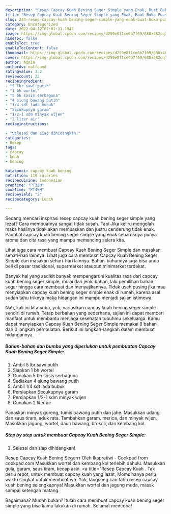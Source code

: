 ```yaml
---
description: "Resep Capcay Kuah Bening Seger Simple yang Enak, Buat Buka Puasa Enak Banget"
title: "Resep Capcay Kuah Bening Seger Simple yang Enak, Buat Buka Puasa Enak Banget"
slug: 244-resep-capcay-kuah-bening-seger-simple-yang-enak-buat-buka-puasa-enak-banget
category: Uncategorized
date: 2022-04-12T07:01:31.194Z
image: https://img-global.cpcdn.com/recipes/d259e8f1ce6b7f69/680x482cq70/capcay-kuah-bening-seger-simple-foto-resep-utama.jpg
hideToc: false
enableToc: true
enableTocContent: false
thumbnail: https://img-global.cpcdn.com/recipes/d259e8f1ce6b7f69/680x482cq70/capcay-kuah-bening-seger-simple-foto-resep-utama.jpg
cover: https://img-global.cpcdn.com/recipes/d259e8f1ce6b7f69/680x482cq70/capcay-kuah-bening-seger-simple-foto-resep-utama.jpg
author: Admin
authorAv: notfound
ratingvalue: 3.2
reviewcount: 22
recipeingredient:
- "5 lbr sawi putih"
- "1 bh wortel"
- "5 bh sosis serbaguna"
- "4 siung bawang putih"
- "1/4 sdt lada bubuk"
- "Secukupnya garam"
- "1/2-1 sdm minyak wijen"
- "2 liter air"
recipeinstructions:

- "Selesai dan siap dihidangkan!"
categories:
- Resep
tags:
- capcay
- kuah
- bening

katakunci: capcay kuah bening 
nutrition: 119 calories
recipecuisine: Indonesian
preptime: "PT38M"
cooktime: "PT49M"
recipeyield: "3"
recipecategory: Lunch

---
```



Sedang mencari inspirasi resep capcay kuah bening seger simple yang lezat? Cara membuatnya sangat tidak susah. Tapi Jika keliru mengolah maka hasilnya tidak akan memuaskan dan justru cenderung tidak enak. Padahal capcay kuah bening seger simple yang enak seharusnya punya aroma dan cita rasa yang mampu memancing selera kita.


Lihat juga cara membuat Capcay Kuah Bening Seger Simple dan masakan sehari-hari lainnya. Lihat juga cara membuat Capcay Kuah Bening Seger Simple dan masakan sehari-hari lainnya. Bahan-bahannya juga bisa anda beli di pasar tradisional, supermarket ataupun minimarket terdekat.

Banyak hal yang sedikit banyak mempengaruhi kualitas rasa dari capcay kuah bening seger simple, mulai dari jenis bahan, lalu pemilihan bahan segar hingga cara membuat dan menyajikannya. Tidak usah pusing jika mau menyiapkan capcay kuah bening seger simple enak di rumah, karena asal sudah tahu triknya maka hidangan ini mampu menjadi sajian istimewa.


Nah, kali ini kita coba, yuk, variasikan capcay kuah bening seger simple sendiri di rumah. Tetap berbahan yang sederhana, sajian ini dapat memberi manfaat untuk membantu menjaga kesehatan tubuhmu sekeluarga. Kamu dapat menyiapkan Capcay Kuah Bening Seger Simple memakai 8 bahan dan 0 langkah pembuatan. Berikut ini langkah-langkah dalam membuat hidangannya.

<!--inarticleads1-->

##### Bahan-bahan dan bumbu yang diperlukan untuk pembuatan Capcay Kuah Bening Seger Simple:

1. Ambil 5 lbr sawi putih
1. Siapkan 1 bh wortel
1. Gunakan 5 bh sosis serbaguna
1. Sediakan 4 siung bawang putih
1. Ambil 1/4 sdt lada bubuk
1. Persiapkan Secukupnya garam
1. Persiapkan 1/2-1 sdm minyak wijen
1. Gunakan 2 liter air


Panaskan minyak goreng, tumis bawang putih dan jahe. Masukkan udang dan saus tiram, aduk rata. Tambahkan garam, merica, dan minyak wijen. Masukkan jagung, wortel, daun bawang, brokoli, dan kembang kol. 

<!--inarticleads2-->

##### Step by step untuk membuat Capcay Kuah Bening Seger Simple:


1. Selesai dan siap dihidangkan!

Resep Capcay Kuah Bening Segerrr Oleh Ikapratiwi - Cookpad from cookpad.com Masukkan wortel dan kembang kol terlebih dahulu. Masukkan gula, garam, saus tiram, kecap asin. &lt;a title=&#34;Resep Capcay Kuah . Tak perlu repot, untuk membuat capcay kuah yang lezat, Moms hanya perlu waktu singkat untuk membuatnya. Yuk, langsung cari tahu resep capcay kuah bening selengkapnya! Masukkan wortel dan jagung muda, masak sampai setengah matang. 

Bagaimana? Mudah bukan? Itulah cara membuat capcay kuah bening seger simple yang bisa kamu lakukan di rumah. Selamat mencoba!

